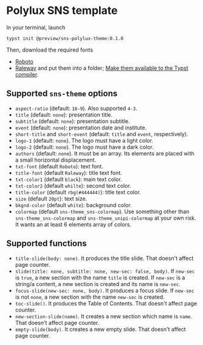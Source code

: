 # Polylux SNS template
In your terminal, launch
```
typst init @preview/sns-polylux-theme:0.1.0
```
Then, download the required fonts
- [Roboto](https://fonts.google.com/share?selection.family=Roboto)
- [Raleway](https://fonts.google.com/share?selection.family=Raleway)
and put them into a folder; [Make them available to the Typst compiler](https://typst.app/docs/reference/text/text/#parameters-font).

## Supported `sns-theme` options
+ `aspect-ratio` (default: `16-9`). Also supported `4-3`.
+ `title` (default: `none`): presentation title.
+ `subtitle` (default: `none`): presentation subtitle.
+ `event` (default: `none`): presentation date and institute.
+ `short-title` and `short-event` (default: `title` and `event`, respectively).
+ `logo-1` (default: `none`). The logo must have a light color.
+ `logo-2` (default: `none`). The logo must have a dark color.
+ `authors` (default: `none`). It must be an array. Its elements are placed with a small horizontal displacement.
+ `txt-font` (default `Roboto`): text font.
+ `title-font` (default `Raleway`): title text font.
+ `txt-color1` (default `black`): main text color.
+ `txt-color2` (default `whilte`): second text color.
+ `title-color` (default `rbg(#444444)`): title text color.
+ `size` (default `20pt`): text size.
+ `bkgnd-color` (default `white`): background color.
+ `colormap` (default `sns-theme_sns-colormap`). Use something other than `sns-theme_sns-colormap` and `sns-theme_unipi-colormap` at your own risk. It wants an at least 6 elements array of colors.

## Supported functions
+ `title-slide(body: none)`. It produces the title slide. That doesn't affect page counter.
+ `slide(title: none, subtitle: none, new-sec: false, body)`. If `new-sec` is `true`, a new section with the name `title` is created. If `new-sec` is a string/a content, a new section
is created and its name is `new-sec`.
+ `focus-slide(new-sec: none, body)`. It produces a focus slide. If `new-sec` is not `none`, a new section with the name `new-sec` is created.
+ `toc-slide()`. It produces the Table of Contents. That doesn't affect page counter.
+ `new-section-slide(name)`. It creates a new section which name is `name`. That doesn't affect page counter.
+ `empty-slide(body)`. It creates a new empty slide. That doesn't affect page counter.

